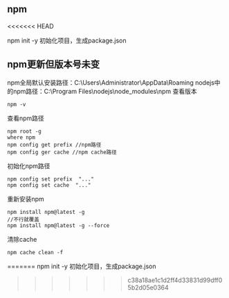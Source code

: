 ## npm
<<<<<<< HEAD

npm init -y 初始化项目，生成package.json

## npm更新但版本号未变

npm全局默认安装路径：C:\Users\Administrator\AppData\Roaming
nodejs中的npm路径：C:\Program Files\nodejs\node_modules\npm
查看版本

```
npm -v
```

查看npm路径

```shell
npm root -g
where npm
npm config get prefix //npm路径
npm config ger cache //npm cache路径
```

初始化npm路径

```shell
npm config set prefix  "..."
npm config set cache  "..."
```

重新安装npm

```shell
npm install npm@latest -g
//不行就覆盖
npm install npm@latest -g --force
```

清除cache

```shell
npm cache clean -f
```
=======
npm init -y 初始化项目，生成package.json

>>>>>>> c38a18ae1c1d2ff4d33831d99dff05b2d05e0364
